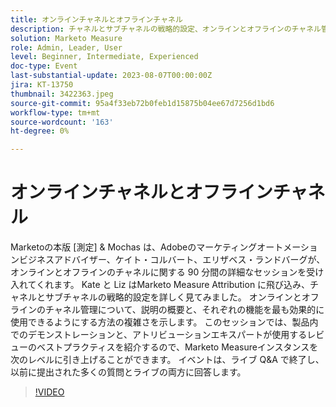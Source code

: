 ```yaml
---
title: オンラインチャネルとオフラインチャネル
description: チャネルとサブチャネルの戦略的設定、オンラインとオフラインのチャネル管理に関する説明の概要、仕組み、セッションでは製品内でのデモンストレーションを紹介し、属性の専門家が使用するベストプラクティスを詳しく説明します
solution: Marketo Measure
role: Admin, Leader, User
level: Beginner, Intermediate, Experienced
doc-type: Event
last-substantial-update: 2023-08-07T00:00:00Z
jira: KT-13750
thumbnail: 3422363.jpeg
source-git-commit: 95a4f33eb72b0feb1d15875b04ee67d7256d1bd6
workflow-type: tm+mt
source-wordcount: '163'
ht-degree: 0%

---
```



# オンラインチャネルとオフラインチャネル

Marketoの本版 [測定] &amp; Mochas は、Adobeのマーケティングオートメーションビジネスアドバイザー、ケイト・コルバート、エリザベス・ランドバーグが、オンラインとオフラインのチャネルに関する 90 分間の詳細なセッションを受け入れてくれます。 Kate と Liz はMarketo Measure Attribution に飛び込み、チャネルとサブチャネルの戦略的設定を詳しく見てみました。 オンラインとオフラインのチャネル管理について、説明の概要と、それぞれの機能を最も効果的に使用できるようにする方法の複雑さを示します。 このセッションでは、製品内でのデモンストレーションと、アトリビューションエキスパートが使用するレビューのベストプラクティスを紹介するので、Marketo Measureインスタンスを次のレベルに引き上げることができます。 イベントは、ライブ Q&amp;A で終了し、以前に提出された多くの質問とライブの両方に回答します。

>[!VIDEO](https://video.tv.adobe.com/v/3422363/?learn=on)
